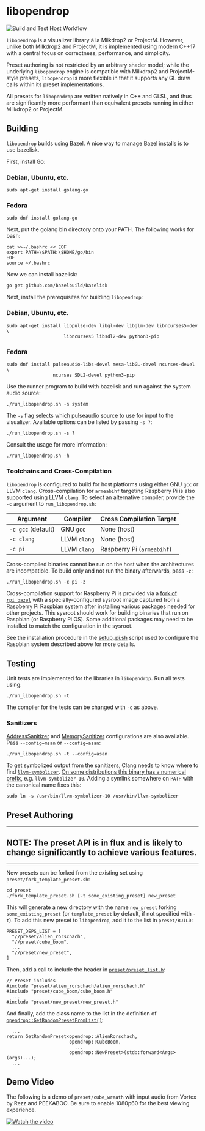 # libopendrop

![Build and Test Host Workflow](https://github.com/fughilli/libopendrop/actions/workflows/build_and_test.yaml/badge.svg)

`libopendrop` is a visualizer library à la Milkdrop2 or ProjectM. However,
unlike both Milkdrop2 and ProjectM, it is implemented using modern C++17 with a
central focus on correctness, performance, and simplicity.

Preset authoring is not restricted by an arbitrary shader model; while the
underlying `libopendrop` engine is compatible with Milkdrop2 and ProjectM-style
presets, `libopendrop` is more flexible in that it supports any GL draw calls
within its preset implementations.

All presets for `libopendrop` are written natively in C++ and GLSL, and thus are
significantly more performant than equivalent presets running in either
Milkdrop2 or ProjectM.

## Building

`libopendrop` builds using Bazel. A nice way to manage Bazel installs is to use
bazelisk.

First, install Go:

### Debian, Ubuntu, etc.

```
sudo apt-get install golang-go
```

### Fedora

```
sudo dnf install golang-go
```

Next, put the golang bin directory onto your PATH. The following works for bash:

```
cat >>~/.bashrc << EOF
export PATH=\$PATH:\$HOME/go/bin
EOF
source ~/.bashrc
```

Now we can install bazelisk:

```
go get github.com/bazelbuild/bazelisk
```

Next, install the prerequisites for building `libopendrop`:

### Debian, Ubuntu, etc.

```
sudo apt-get install libpulse-dev libgl-dev libglm-dev libncurses5-dev \
                     libncurses5 libsdl2-dev python3-pip
```

### Fedora

```
sudo dnf install pulseaudio-libs-devel mesa-libGL-devel ncurses-devel \
                 ncurses SDL2-devel python3-pip
```

Use the runner program to build with bazelisk and run against the system audio
source:

```
./run_libopendrop.sh -s system
```

The `-s` flag selects which pulseaudio source to use for input to the
visualizer. Available options can be listed by passing `-s ?`:

```
./run_libopendrop.sh -s ?
```

Consult the usage for more information:

```
./run_libopendrop.sh -h
```

### Toolchains and Cross-Compilation

`libopendrop` is configured to build for host platforms using either GNU `gcc`
or LLVM `clang`. Cross-compilation for `armeabihf` targeting Raspberry Pi is
also supported using LLVM `clang`. To select an alternative compiler, provide
the `-c` argument to `run_libopendrop.sh`:

| Argument           | Compiler     | Cross Compilation Target   |
| ------------------ | ------------ | -------------------------- |
| `-c gcc` (default) | GNU `gcc`    | None (host)                |
| `-c clang`         | LLVM `clang` | None (host)                |
| `-c pi`            | LLVM `clang` | Raspberry Pi (`armeabihf`) |

Cross-compiled binaries cannot be run on the host when the architectures are
incompatible. To build only and not run the binary afterwards, pass `-z`:

```
./run_libopendrop.sh -c pi -z
```

Cross-compilation support for Raspberry Pi is provided via a
[fork of `rpi_bazel`](https://github.com/fughilli/rpi_bazel) with a
specially-configured sysroot image captured from a Raspberry Pi Raspbian system
after installing various packages needed for other projects. This sysroot should
work for building binaries that run on Raspbian (or Raspberry Pi OS). Some
additional packages may need to be installed to match the configuration in the
sysroot.

See the installation procedure in the
[setup_pi.sh](https://github.com/fughilli/LedSuitDisplayDriver/blob/f822bf56303b67786c26f9b5d371c053456c1a00/remote_scripts/setup_pi.sh#L12)
script used to configure the Raspbian system described above for more details.

## Testing

Unit tests are implemented for the libraries in `libopendrop`. Run all tests
using:

```
./run_libopendrop.sh -t
```

The compiler for the tests can be changed with `-c` as above.

### Sanitizers

[AddressSanitizer](https://clang.llvm.org/docs/AddressSanitizer.html) and
[MemorySanitizer](https://clang.llvm.org/docs/MemorySanitizer.html)
configurations are also available. Pass `--config=msan` or `--config=asan`:

```
./run_libopendrop.sh -t --config=asan
```

To get symbolized output from the sanitizers, Clang needs to know where to find
[`llvm-symbolizer`](https://llvm.org/docs/CommandGuide/llvm-symbolizer.html).
[On some distributions this binary has a numerical prefix](https://stackoverflow.com/questions/24399485/clang-memory-sanitizer-how-to-make-it-print-source-line-numbers),
e.g. `llvm-symbolizer-10`. Adding a symlink somewhere on `PATH` with the
canonical name fixes this:

```
sudo ln -s /usr/bin/llvm-symbolizer-10 /usr/bin/llvm-symbolizer
```

## Preset Authoring

---

## **NOTE:** The preset API is in flux and is likely to change significantly to achieve various features.

---

New presets can be forked from the existing set using
`preset/fork_template_preset.sh`:

```
cd preset
./fork_template_preset.sh [-t some_existing_preset] new_preset
```

This will generate a new directory with the name `new_preset` forking
`some_existing_preset` (or `template_preset` by default, if not specified with
`-t`). To add this new preset to `libopendrop`, add it to the list in
`preset/BUILD`:

```
PRESET_DEPS_LIST = [
  "//preset/alien_rorschach",
  "//preset/cube_boom",
  ...
  "//preset/new_preset",
]
```

Then, add a call to include the header in
[`preset/preset_list.h`](https://github.com/fughilli/libopendrop/blob/master/preset/preset_list.h):

```
// Preset includes
#include "preset/alien_rorschach/alien_rorschach.h"
#include "preset/cube_boom/cube_boom.h"
  ...
#include "preset/new_preset/new_preset.h"
```

And finally, add the class name to the list in the definition of
[`opendrop::GetRandomPresetFromList()`](https://github.com/fughilli/libopendrop/blob/49da612aaac05effe8e05ae9db5a1e2116e4bbf9/preset/preset_list.h#L94-L104):

```
  ...
return GetRandomPreset<opendrop::AlienRorschach,
                       opendrop::CubeBoom,
                         ...
                       opendrop::NewPreset>(std::forward<Args>(args)...);
  ...
```

## Demo Video

The following is a demo of `preset/cube_wreath` with input audio from Vortex by
Rezz and PEEKABOO. Be sure to enable 1080p60 for the best viewing experience.

[![Watch the video](https://img.youtube.com/vi/9EKmqaFf8c4/0.jpg)](https://www.youtube.com/watch?v=9EKmqaFf8c4)
